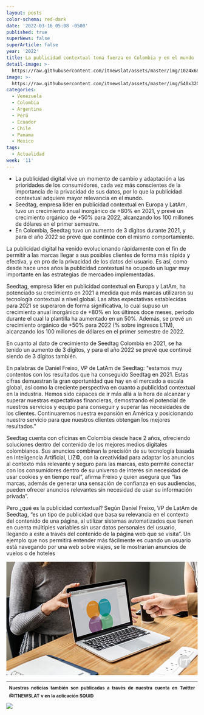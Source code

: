 ```yaml
---
layout: posts
color-schema: red-dark
date: '2022-03-16 05:08 -0500'
published: true
superNews: false
superArticle: false
year: '2022'
title: La publicidad contextual toma fuerza en Colombia y en el mundo
detail-image: >-
  https://raw.githubusercontent.com/itnewslat/assets/master/img/1024x680/Marketing-Digital-g.jpg
image: >-
  https://raw.githubusercontent.com/itnewslat/assets/master/img/540x320/Marketing-Digital-p.jpg
categories:
  - Venezuela
  - Colombia
  - Argentina
  - Perú
  - Ecuador
  - Chile
  - Panama
  - Mexico
tags:
  - Actualidad
week: '11'
---
```

- La publicidad digital vive un momento de cambio y adaptación a las prioridades de los consumidores, cada vez más conscientes de la importancia de la privacidad de sus datos, por lo que la publicidad contextual adquiere mayor relevancia en el mundo.
- Seedtag, empresa líder en publicidad contextual en Europa y LatAm, tuvo un crecimiento anual inorgánico de +80% en 2021, y prevé un crecimiento orgánico de +50% para 2022, alcanzando los 100 millones de dólares en el primer semestre. 
- En Colombia, Seedtag tuvo un aumento de 3 dígitos durante 2021, y para el año 2022 se prevé que continúe con el mismo comportamiento.

La publicidad digital ha venido evolucionando rápidamente con el fin de permitir a las marcas llegar a sus posibles clientes de forma más rápida y efectiva, y en pro de la privacidad de los datos del usuario. Es así, como desde hace unos años la publicidad contextual ha ocupado un lugar muy importante en las estrategias de mercadeo implementadas. 

Seedtag, empresa líder en publicidad contextual en Europa y LatAm, ha potenciado su crecimiento en 2021 a medida que más marcas utilizaron su tecnología contextual a nivel global. Las altas expectativas establecidas para 2021 se superaron de forma significativa, lo cual supuso un crecimiento anual inorgánico de +80% en los últimos doce meses, periodo durante el cual la plantilla ha aumentado en un 50%. Además, se prevé un crecimiento orgánico de +50% para 2022 (% sobre ingresos LTM), alcanzando los 100 millones de dólares en el primer semestre de 2022.

En cuanto al dato de crecimiento de Seedtag Colombia en 2021, se ha tenido un aumento de 3 dígitos, y para el año 2022 se prevé que continué siendo de 3 dígitos también. 

En palabras de Daniel Freixo, VP de LatAm de Seedtag: "estamos muy contentos con los resultados que ha conseguido Seedtag en 2021. Estas cifras demuestran la gran oportunidad que hay en el mercado a escala global, así como la creciente perspectiva en cuanto a publicidad contextual en la industria. Hemos sido capaces de ir más allá a la hora de alcanzar y superar nuestras expectativas financieras, demostrando el potencial de nuestros servicios y equipo para conseguir y superar las necesidades de los clientes. Continuaremos nuestra expansión en América y posicionando nuestro servicio para que nuestros clientes obtengan los mejores resultados."

Seedtag cuenta con oficinas en Colombia desde hace 2 años, ofreciendo soluciones dentro del contenido de los mejores medios digitales colombianos. Sus anuncios combinan la precisión de su tecnología basada en Inteligencia Artificial, LIZ©, con la creatividad para adaptar los anuncios al contexto más relevante y seguro para las marcas, esto permite conectar con los consumidores dentro de su universo de interés sin necesidad de usar cookies y en tiempo real”, afirma Freixo y quien asegura que “las marcas, además de generar una sensación de confianza en sus audiencias, pueden ofrecer anuncios relevantes sin necesidad de usar su información privada”.

Pero ¿qué es la publicidad contextual? Según Daniel Freixo, VP de LatAm de Seedtag, “es un tipo de publicidad que basa su relevancia en el contexto del contenido de una página, al utilizar sistemas automatizados que tienen en cuenta múltiples variables sin usar datos personales del usuario, llegando a este a través del contenido de la página web que se visita”. Un ejemplo que nos permitirá entender más fácilmente es cuando un usuario está navegando por una web sobre viajes, se le mostrarían anuncios de vuelos o de hoteles

![](https://raw.githubusercontent.com/itnewslat/assets/master/img/540x320/Marketing-Digital-p.jpg)


<table style="height: 42px;" width="569">
<tbody>
<tr>
<td style="text-align: justify;"><sub><strong>Nuestras noticias también son publicadas a través de nuestra cuenta en Twitter <a href="https://twitter.com/itnewslat?lang=es">@ITNEWSLAT</a> y en la aplicación <a href="https://squidapp.co/en/">SQUID</a></strong></sub></td>
</tr>
</tbody>
</table>

<img src="https://tracker.metricool.com/c3po.jpg?hash=56f88a41e39ab42c063cc51676587a04"/>